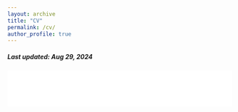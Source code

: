 ```yaml
---
layout: archive
title: "CV"
permalink: /cv/
author_profile: true
---
```


<h5> Last updated: Aug 29, 2024 </h5>

<embed src="/files/cv.pdf#view=Fit" type="application/pdf" width="100%" height="80vh" />

<!-- Alternatively, you can use the iframe tag -->
<!-- <iframe src="/files/cv.pdf#view=Fit" width="100%" style="height: 100vh; border: none;"></iframe> -->

<!-- <div style="width: 100%; height: 100vh;">
  <embed src="/files/cv.pdf#view=Fit" type="application/pdf" width="100%" height="100%" style="border: none;">
</div> -->
